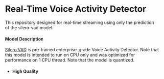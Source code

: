 # Real-Time Voice Activity Detector

This repository designed for real-time streaming using only the prediction of the silero-vad model.

#### Model Description
[Silero VAD](https://github.com/snakers4/silero-vad) is pre-trained enterprise-grade Voice Activity Detector.
Note that this model is intended to run on CPU only and was optimized for performance on 1 CPU thread. Note that the model is quantized.

- #### High Quality

